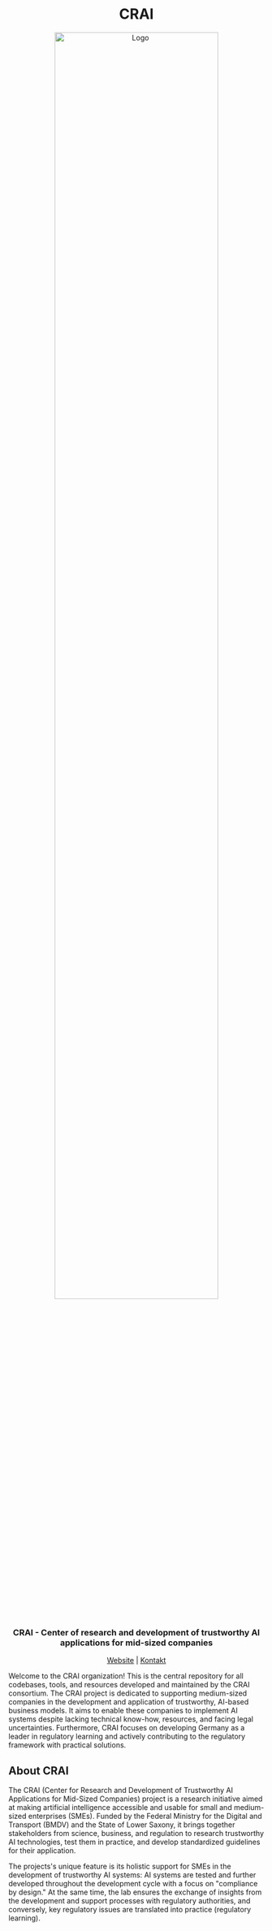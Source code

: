 
<div align="center">
  <h1 align="center">CRAI</h1>

  <p align="center">
    <a href="https://www.green-ai-hub.de">
    <img src="images/CRAI_Grafik_Github.png" alt="Logo" width="80%">
  </a>
    <br />
    <h3 align="center"><strong>CRAI - Center of research and development of trustworthy AI applications for mid-sized companies</strong></h3>
    <a href="https://crai-reallabor.de/"><u>Website</u></a> 
    | 
    <a href="https://crai-reallabor.de/#contact"><u>Kontakt</u></a>
  
   
  </p>
</div>

Welcome to the CRAI organization! This is the central repository for all codebases, tools, and resources developed and maintained by the CRAI consortium. The CRAI project is dedicated to supporting medium-sized companies in the development and application of trustworthy, AI-based business models. It aims to enable these companies to implement AI systems despite lacking technical know-how, resources, and facing legal uncertainties. Furthermore, CRAI focuses on developing Germany as a leader in regulatory learning and actively contributing to the regulatory framework with practical solutions.

## About CRAI

The CRAI (Center for Research and Development of Trustworthy AI Applications for Mid-Sized Companies) project is a research initiative aimed at making artificial intelligence accessible and usable for small and medium-sized enterprises (SMEs). Funded by the Federal Ministry for the Digital and Transport (BMDV) and the State of Lower Saxony, it brings together stakeholders from science, business, and regulation to research trustworthy AI technologies, test them in practice, and develop standardized guidelines for their application.

The projects's unique feature is its holistic support for SMEs in the development of trustworthy AI systems: AI systems are tested and further developed throughout the development cycle with a focus on "compliance by design." At the same time, the lab ensures the exchange of insights from the development and support processes with regulatory authorities, and conversely, key regulatory issues are translated into practice (regulatory learning).